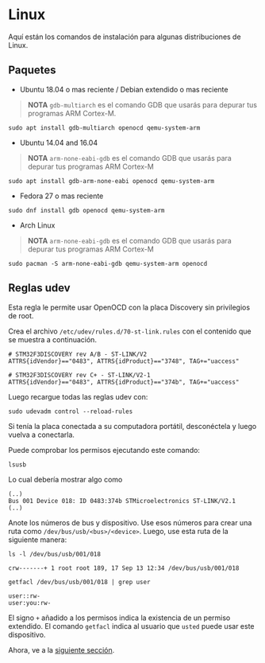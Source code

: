 # Linux

Aquí están los comandos de instalación para algunas distribuciones de Linux.

## Paquetes

- Ubuntu 18.04 o mas reciente / Debian extendido o mas reciente

>**NOTA** `gdb-multiarch` es el comando GDB que usarás para depurar tus programas 
> ARM Cortex-M.

<!-- Debian stretch -->
<!-- GDB 7.12 -->
<!-- OpenOCD 0.9.0 -->
<!-- QEMU 2.8.1 -->

<!-- Ubuntu 18.04 -->
<!-- GDB 8.1 -->
<!-- OpenOCD 0.10.0 -->
<!-- QEMU 2.11.1 -->

``` console
sudo apt install gdb-multiarch openocd qemu-system-arm
```

- Ubuntu 14.04 and 16.04

> **NOTA** `arm-none-eabi-gdb` es el comando GDB que usarás para depurar tus programas ARM
> Cortex-M 

<!-- Ubuntu 14.04 -->
<!-- GDB 7.6 (!) -->
<!-- OpenOCD 0.7.0 (?) -->
<!-- QEMU 2.0.0 (?) -->

``` console
sudo apt install gdb-arm-none-eabi openocd qemu-system-arm
```

- Fedora 27 o mas reciente

<!-- Fedora 27 -->
<!-- GDB 7.6 (!) -->
<!-- OpenOCD 0.10.0 -->
<!-- QEMU 2.10.2 -->

``` console
sudo dnf install gdb openocd qemu-system-arm
```

- Arch Linux

> **NOTA** `arm-none-eabi-gdb` es el comando GDB que usarás para depurar tus programas ARM
> Cortex-M 

``` console
sudo pacman -S arm-none-eabi-gdb qemu-system-arm openocd
```

## Reglas udev

Esta regla le permite usar OpenOCD con la placa Discovery sin privilegios de root.

Crea el archivo `/etc/udev/rules.d/70-st-link.rules` con el contenido que se muestra a continuación.

``` text
# STM32F3DISCOVERY rev A/B - ST-LINK/V2
ATTRS{idVendor}=="0483", ATTRS{idProduct}=="3748", TAG+="uaccess"

# STM32F3DISCOVERY rev C+ - ST-LINK/V2-1
ATTRS{idVendor}=="0483", ATTRS{idProduct}=="374b", TAG+="uaccess"
```

Luego recargue todas las reglas udev con:

``` console
sudo udevadm control --reload-rules
```

Si tenía la placa conectada a su computadora portátil, desconéctela y luego vuelva a conectarla.

Puede comprobar los permisos ejecutando este comando:

``` console
lsusb
```

Lo cual debería mostrar algo como

```text
(..)
Bus 001 Device 018: ID 0483:374b STMicroelectronics ST-LINK/V2.1
(..)
```

Anote los números de bus y dispositivo. Use esos números para crear una ruta como `/dev/bus/usb/<bus>/<device>`.
Luego, use esta ruta de la siguiente manera:

``` console
ls -l /dev/bus/usb/001/018
```

```text
crw-------+ 1 root root 189, 17 Sep 13 12:34 /dev/bus/usb/001/018
```

```console
getfacl /dev/bus/usb/001/018 | grep user
```

```text
user::rw-
user:you:rw-
```

El signo `+`  añadido a los permisos indica la existencia de un permiso extendido.
El comando `getfacl`  indica al usuario que `usted`  puede usar este dispositivo.

Ahora, ve a la [siguiente sección].

[siguiente sección]: verify.md

